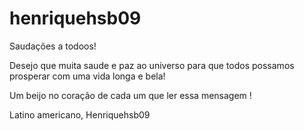 # henriquehsb09
Saudações a todoos!

Desejo que muita saude e paz ao universo para que todos possamos prosperar com uma vida longa e bela!

Um beijo no coração de cada um que ler essa mensagem !

Latino americano, Henriquehsb09
